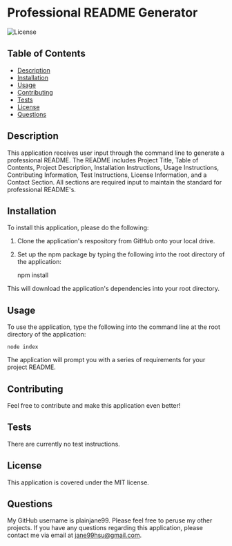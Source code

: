 
# Professional README Generator

![License](https://img.shields.io/badge/License-MIT-blue.svg)

## Table of Contents
* [Description](#description)
* [Installation](#installation)
* [Usage](#usage)
* [Contributing](#contributing)
* [Tests](#tests)
* [License](#license)
* [Questions](#questions)

## Description <a name="description"></a>
This application receives user input through the command line to generate a professional README.  The README includes Project Title, Table of Contents, Project Description, Installation Instructions, Usage Instructions, Contributing Information, Test Instructions, License Information, and a Contact Section.  All sections are required input to maintain the standard for professional README's.

## Installation <a name="installation"></a>
To install this application, please do the following: 

1. Clone the application's respository from GitHub onto your local drive.  
2. Set up the npm package by typing the following into the root directory of the application: 
    
    npm install
    
This will download the application's dependencies into your root directory.

## Usage <a name="usage"></a>
To use the application, type the following into the command line at the root directory of the application:

    node index
    
The application will prompt you with a series of requirements for your project README.

## Contributing <a name="contributing"></a>
Feel free to contribute and make this application even better!

## Tests <a name="tests"></a>
There are currently no test instructions.

## License <a name="license"></a>
This application is covered under the MIT license.

## Questions <a name="questions"></a>
My GitHub username is plainjane99.  Please feel free to peruse my other projects.
If you have any questions regarding this application, please contact me via email at jane99hsu@gmail.com.

  